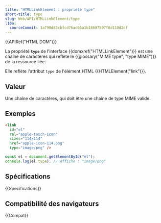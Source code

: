 ```yaml
---
title: "HTMLLinkElement : propriété type"
short-title: type
slug: Web/API/HTMLLinkElement/type
l10n:
  sourceCommit: 1a790d83cbfcd76ac05a1b18697597f8d110d2cf
---
```


{{APIRef("HTML DOM")}}

La propriété **`type`** de l'interface {{domxref("HTMLLinkElement")}} est une chaîne de caractères qui reflète le {{glossary("MIME type", "type MIME")}} de la ressource liée.

Elle reflète l'attribut `type` de l'élément HTML {{HTMLElement("link")}}.

## Valeur

Une chaîne de caractères, qui doit être une chaîne de type MIME valide.

## Exemples

```html
<link
  id="el"
  rel="apple-touch-icon"
  sizes="114x114"
  href="apple-icon-114.png"
  type="image/png" />
```

```js
const el = document.getElementById("el");
console.log(el.type); // Affiche : "image/png"
```

## Spécifications

{{Specifications}}

## Compatibilité des navigateurs

{{Compat}}
